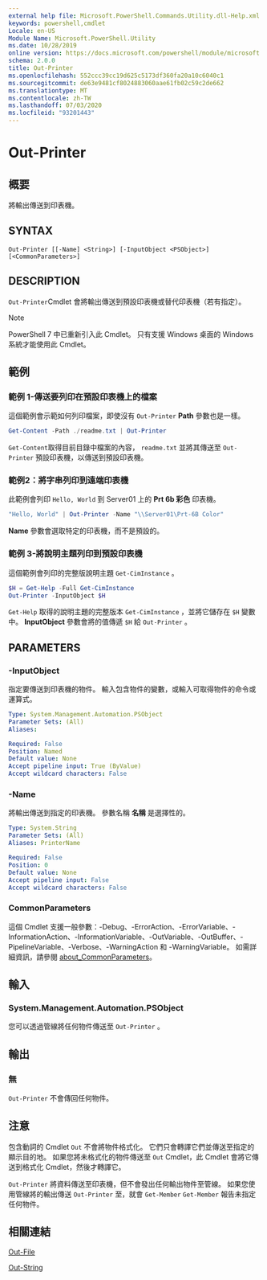 ```yaml
---
external help file: Microsoft.PowerShell.Commands.Utility.dll-Help.xml
keywords: powershell,cmdlet
Locale: en-US
Module Name: Microsoft.PowerShell.Utility
ms.date: 10/28/2019
online version: https://docs.microsoft.com/powershell/module/microsoft.powershell.utility/out-printer?view=powershell-7&WT.mc_id=ps-gethelp
schema: 2.0.0
title: Out-Printer
ms.openlocfilehash: 552ccc39cc19d625c5173df360fa20a10c6040c1
ms.sourcegitcommit: de63e9481cf8024883060aae61fb02c59c2de662
ms.translationtype: MT
ms.contentlocale: zh-TW
ms.lasthandoff: 07/03/2020
ms.locfileid: "93201443"
---
```

# Out-Printer

## 概要
將輸出傳送到印表機。

## SYNTAX

```
Out-Printer [[-Name] <String>] [-InputObject <PSObject>] [<CommonParameters>]
```

## DESCRIPTION

`Out-Printer`Cmdlet 會將輸出傳送到預設印表機或替代印表機（若有指定）。

> [!NOTE]
> PowerShell 7 中已重新引入此 Cmdlet。 只有支援 Windows 桌面的 Windows 系統才能使用此 Cmdlet。

## 範例

### 範例 1-傳送要列印在預設印表機上的檔案

這個範例會示範如何列印檔案，即使沒有 `Out-Printer` **Path** 參數也是一樣。

```powershell
Get-Content -Path ./readme.txt | Out-Printer
```

`Get-Content`取得目前目錄中檔案的內容， `readme.txt` 並將其傳送至 `Out-Printer` 預設印表機，以傳送到預設印表機。

### 範例2：將字串列印到遠端印表機

此範例會列印 `Hello, World` 到 Server01 上的 **Prt 6b 彩色** 印表機。

```powershell
"Hello, World" | Out-Printer -Name "\\Server01\Prt-6B Color"
```

**Name** 參數會選取特定的印表機，而不是預設的。

### 範例 3-將說明主題列印到預設印表機

這個範例會列印的完整版說明主題 `Get-CimInstance` 。

```powershell
$H = Get-Help -Full Get-CimInstance
Out-Printer -InputObject $H
```

`Get-Help` 取得的說明主題的完整版本 `Get-CimInstance` ，並將它儲存在 `$H` 變數中。 **InputObject** 參數會將的值傳遞 `$H` 給 `Out-Printer` 。

## PARAMETERS

### -InputObject

指定要傳送到印表機的物件。 輸入包含物件的變數，或輸入可取得物件的命令或運算式。

```yaml
Type: System.Management.Automation.PSObject
Parameter Sets: (All)
Aliases:

Required: False
Position: Named
Default value: None
Accept pipeline input: True (ByValue)
Accept wildcard characters: False
```

### -Name

將輸出傳送到指定的印表機。 參數名稱 **名稱** 是選擇性的。

```yaml
Type: System.String
Parameter Sets: (All)
Aliases: PrinterName

Required: False
Position: 0
Default value: None
Accept pipeline input: False
Accept wildcard characters: False
```

### CommonParameters

這個 Cmdlet 支援一般參數：-Debug、-ErrorAction、-ErrorVariable、-InformationAction、-InformationVariable、-OutVariable、-OutBuffer、-PipelineVariable、-Verbose、-WarningAction 和 -WarningVariable。 如需詳細資訊，請參閱 [about_CommonParameters](https://go.microsoft.com/fwlink/?LinkID=113216)。

## 輸入

### System.Management.Automation.PSObject

您可以透過管線將任何物件傳送至 `Out-Printer` 。

## 輸出

### 無

`Out-Printer` 不會傳回任何物件。

## 注意

包含動詞的 Cmdlet `Out` 不會將物件格式化。 它們只會轉譯它們並傳送至指定的顯示目的地。 如果您將未格式化的物件傳送至 `Out` Cmdlet，此 Cmdlet 會將它傳送到格式化 Cmdlet，然後才轉譯它。

`Out-Printer` 將資料傳送至印表機，但不會發出任何輸出物件至管線。 如果您使用管線將的輸出傳送 `Out-Printer` 至，就會 `Get-Member` `Get-Member` 報告未指定任何物件。

## 相關連結

[Out-File](Out-File.md)

[Out-String](Out-String.md)
